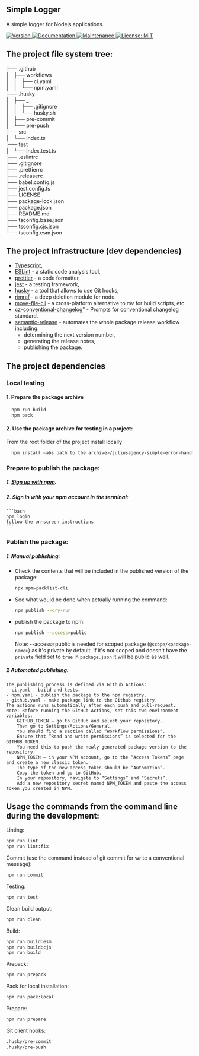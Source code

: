 ## Simple Logger

A simple logger for Nodejs applications.

<p>
  <a href="https://www.npmjs.com/package/@juliusagency/simple-error-handler" target="_blank">
    <img alt="Version" src="https://img.shields.io/npm/v/@juliusagency/simple-error-handler.svg">
  </a>
  <a href="https://github.com/juliusagency/simple-error-handler#readme" target="_blank">
    <img alt="Documentation" src="https://img.shields.io/badge/documentation-yes-brightgreen.svg" />
  </a>
  <a href="https://github.com/juliusagency/simple-error-handler/graphs/commit-activity" target="_blank">
    <img alt="Maintenance" src="https://img.shields.io/badge/Maintained%3F-yes-green.svg" />
  </a>
  <a href="https://github.com/juliusagency/simple-error-handler/blob/master/LICENSE" target="_blank">
    <img alt="License: MIT" src="https://img.shields.io/badge/License-MIT-yellow.svg" />
  </a>
</p>

## The project file system tree:

├── .github  
│   ├── workflows  
│   │   ├── ci.yaml  
│   │   └── npm.yaml  
├── .husky  
│   ├── _  
│   │   ├── .gitignore  
│   │   └── husky.sh  
│   ├── pre-commit  
│   └── pre-push  
├── src  
│   └── index.ts  
├── test  
│   └── index.test.ts  
├── .eslintrc  
├── .gitignore  
├── .prettierrc  
├── .releaserc  
├── babel.config.js  
├── jest.config.ts  
├── LICENSE  
├── package-lock.json  
├── package.json  
├── README.md  
├── tsconfig.base.json  
├── tsconfig.cjs.json  
└── tsconfig.esm.json  

## The project infrastructure (dev dependencies)

- [Typescript](http://www.typescriptlang.org/),  
- [ESLint](https://www.npmjs.com/package/eslint) - a static code analysis tool,     
- [prettier](https://www.npmjs.com/package/prettier) - a code formatter,  
- [jest](https://www.npmjs.com/package/jest) - a testing framework,  
- [husky](https://www.npmjs.com/package/husky) - a tool that allows to use Git hooks,  
- [rimraf](https://www.npmjs.com/package/rimraf) - a deep deletion module for node.  
- [move-file-cli](https://www.npmjs.com/package/move-file-cli) - a cross-platform alternative to mv for build scripts, etc.  
- [cz-conventional-changelog"]() - Prompts for conventional changelog standard.  
- [semantic-release](https://www.npmjs.com/package/semantic-release) - automates the whole package release workflow including:   
  - determining the next version number,
  - generating the release notes, 
  - publishing the package.    

## The project dependencies

### Local testing
#### 1. Prepare the package archive
```bash
  npm run build
  npm pack
```
#### 2. Use the package archive for testing in a project: 
From the root folder of the project install locally
```bash
  npm install <abs path to the archive>/juliusagency-simple-error-handler-0.0.0-development.tgz 
```
### Prepare to publish the package:  
##### 1. [Sign up with npm](https://www.npmjs.com/signup).
##### 2. Sign in with your npm account in the terminal:
    ```bash
    npm login 
    follow the on-screen instructions
    ```
### Publish the package:
##### 1. Manual publishing:
 - Check the contents that will be included in the published version of the package:
    ```bash
    npx npm-packlist-cli
    ```
 - See what would be done when actually running the command:
    ```bash
    npm publish --dry-run
    ```
 - publish the package to npm:
    ```bash
    npm publish --access=public
    ```
    Note: --access=public is needed for scoped package (`@scope/<package-name>`) as it's private by default. If it's not scoped and doesn't have the `private` field set to `true` in `package.json` it will be public as well.
##### 2 Automated publishing:
    The publishing process is defined via Github Actions:  
    - ci.yaml - build and tests.  
    - npm.yaml - publish the package to the npm registry.  
    - github.yaml - make package link to the Github registry.  
    The actions runs automatically after each push and pull-request.  
    Note: Before running the GitHub Actions, set this two environment variables:  
        GITHUB_TOKEN – go to GitHub and select your repository.  
        Then go to Settings/Actions/General.  
        You should find a section called “Workflow permissions”.  
        Ensure that “Read and write permissions” is selected for the GITHUB_TOKEN.   
        You need this to push the newly generated package version to the repository.  
        NPM_TOKEN – in your NPM account, go to the “Access Tokens” page and create a new classic token.  
        The type of the new access token should be “Automation”.   
        Copy the token and go to GitHub.   
        In your repository, navigate to “Settings” and “Secrets”.   
        Add a new repository secret named NPM_TOKEN and paste the access token you created in NPM.  

## Usage the commands from the command line during the development:

Linting:
```bash
npm run lint
npm run lint:fix
```
Commit (use the command instead of git commit for write a conventional message):
```bash
npm run commit
```
Testing:
```bash
npm run test
```
Clean build output:
```bash
npm run clean
```
Build:
```bash
npm run build:esm
npm run build:cjs
npm run build
```
Prepack:
```bash
npm run prepack
```
Pack for local installation:
```bash
npm run pack:local
```

Prepare:
```bash
npm run prepare
```
Git client hooks:
```bash
.husky/pre-commit
.husky/pre-push
```
